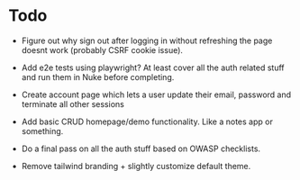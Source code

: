 # Todo
- Figure out why sign out after logging in without refreshing the page doesnt work (probably CSRF cookie issue).
- Add e2e tests using playwright? At least cover all the auth related stuff and run them in Nuke before completing.

- Create account page which lets a user update their email, password and terminate all other sessions
- Add basic CRUD homepage/demo functionality. Like a notes app or something.
- Do a final pass on all the auth stuff based on OWASP checklists.
- Remove tailwind branding + slightly customize default theme.
